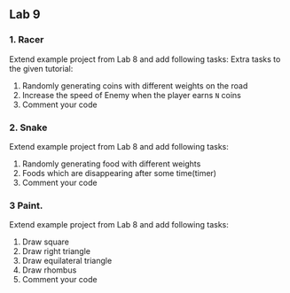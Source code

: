 ## Lab 9

### 1. Racer

Extend example project from Lab 8 and add following tasks:
Extra tasks to the given tutorial:

1. Randomly generating coins with different weights on the road
2. Increase the speed of Enemy when the player earns `N` coins
3. Comment your code

### 2. Snake

Extend example project from Lab 8 and add following tasks:

1. Randomly generating food with different weights
2. Foods which are disappearing after some time(timer)
3. Comment your code

### 3 Paint.

Extend example project from Lab 8 and add following tasks:

1. Draw square
2. Draw right triangle
3. Draw equilateral triangle
4. Draw rhombus
5. Comment your code
